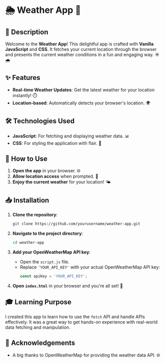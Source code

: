 # 🌦️ Weather App 🌈

## 📜 Description
Welcome to the **Weather App**! This delightful app is crafted with **Vanilla JavaScript** and **CSS**. It fetches your current location through the browser and presents the current weather conditions in a fun and engaging way. ☀️🌧️

## ✨ Features
- **Real-time Weather Updates**: Get the latest weather for your location instantly! ⏱️
- **Location-based**: Automatically detects your browser's location. 🌍

## 🛠️ Technologies Used
- **JavaScript**: For fetching and displaying weather data. 📊
- **CSS**: For styling the application with flair. 🎨

## 🚀 How to Use
1. **Open the app** in your browser. 🌐
2. **Allow location access** when prompted. 📍
3. **Enjoy the current weather** for your location! 🌤️

## 📥 Installation
1. **Clone the repository**:
    ```bash
    git clone https://github.com/yourusername/weather-app.git
    ```
2. **Navigate to the project directory**:
    ```bash
    cd weather-app
    ```
3. **Add your OpenWeatherMap API key**:
    - Open the `script.js` file.
    - Replace `'YOUR_API_KEY'` with your actual OpenWeatherMap API key:
        ```javascript
        const apiKey = 'YOUR_API_KEY';
        ```

4. **Open `index.html`** in your browser and you're all set! 🎉

## 🎓 Learning Purpose
I created this app to learn how to use the `fetch` API and handle APIs effectively. It was a great way to get hands-on experience with real-world data fetching and manipulation.

## 🙌 Acknowledgements
- A big thanks to OpenWeatherMap for providing the weather data API. 🌐